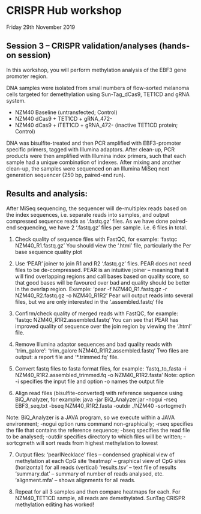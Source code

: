 # CRISPR Hub workshop 
Friday 29th November 2019

## Session 3 – CRISPR validation/analyses (hands-on session)

In this workshop, you will perform methylation analysis of the EBF3 gene promoter region.

DNA samples were isolated from small numbers of flow-sorted melanoma cells targeted for demethylation using Sun-Tag_dCas9, TET1CD and gRNA system. 

  * NZM40 Baseline (untransfected; Control)
  * NZM40 dCas9 + TET1CD + gRNA_472-
  * NZM40 dCas9 + iTET1CD + gRNA_472- (inactive TET1CD protein; Control)

DNA was bisulfite-treated and then PCR amplified with EBF3-promoter specific primers, tagged with Illumina adaptors. After clean-up, PCR products were then amplified with Illumina index primers, such that each sample had a unique combination of indexes. After mixing and another clean-up, the samples were sequenced on an Illumina MiSeq next generation sequencer (250 bp, paired-end run).

## Results and analysis:

After MiSeq sequencing, the sequencer will de-multiplex reads based on the index sequences, i.e. separate reads into samples, and output compressed sequence reads as ‘.fastq.gz’ files. As we have done paired-end sequencing, we have 2 ‘.fastq.gz’ files per sample. i.e. 6 files in total. 

  1. Check quality of sequence files with FastQC, for example:
‘fastqc NZM40_R1.fastq.gz’
You should view the ‘.html’ file, particularly the Per base sequence quality plot

  2. Use ‘PEAR’ joiner to join R1 and R2 ‘.fastq.gz’ files.
PEAR does not need files to be de-compressed. PEAR is an intuitive joiner – meaning that it will find overlapping regions and call bases based on quality score, so that good bases will be favoured over bad and quality should be better in the overlap region. Example:
‘pear -f  NZM40_R1.fastq.gz -r NZM40_R2.fastq.gz -o NZM40_R1R2’
Pear will output reads into several files, but we are only interested in the ‘.assembled.fastq’ file

  3. Confirm/check quality of merged reads with FastQC, for example:
‘fastqc NZM40_R1R2.assembled.fastq’
You can see that PEAR has improved quality of sequence over the join region by viewing the ‘.html’ file.

  4. Remove Illumina adaptor sequences and bad quality reads with ‘trim_galore’:
‘trim_galore NZM40_R1R2.assembled.fastq’
Two files are output: a report file and ‘*.trimmed.fq’ file.

  5. Convert fastq files to fasta format files, for example:
‘fastq_to_fasta -i NZM40_R1R2.assembled_trimmed.fq -o NZM40_R1R2.fasta’
Note:  option -i specifies the input file and option -o names the output file

  6. Align read files (bisulfite-converted) with reference sequence using BiQ_Analyzer, for example:
java -jar BiQ_Analyzer.jar -nogui -rseq EBF3_seq.txt -bseq NZM40_R1R2.fasta -outdir ./NZM40 -sortcgmeth

Note: BiQ_Analyzer is a JAVA program, so we execute within a JAVA environment; -nogui option runs command non-graphically; -rseq specifies the file that contains the reference sequence; -bseq specifies the read file to be analysed; -outdir specifies directory to which files will be written; -sortcgmeth will sort reads from highest methylation to lowest

  7. Output files:
‘pearlNecklace’ files – condensed graphical view of methylation at each CpG site
‘heatmap’ – graphical view of CpG sites (horizontal) for all reads (vertical)
‘results.tsv’ – text file of results
‘summary.dat’ – summary of number of reads analysed, etc.
‘alignment.mfa’ – shows alignments for all reads.

  8. Repeat for all 3 samples and then compare heatmaps for each. For NZM40_TET1CD sample, all reads are demethylated. SunTag CRISPR methylation editing has worked!



